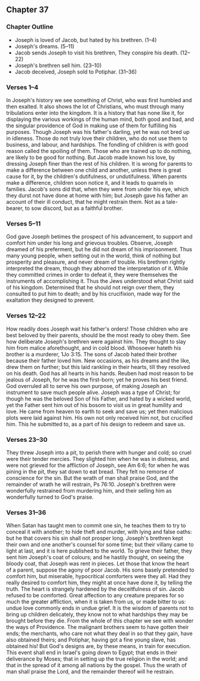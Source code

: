 ## Chapter 37

### Chapter Outline

- Joseph is loved of Jacob, but hated by his brethren. (1–4)
- Joseph's dreams. (5–11)
- Jacob sends Joseph to visit his brethren, They conspire his death. (12–22)
- Joseph's brethren sell him. (23–10)
- Jacob deceived, Joseph sold to Potiphar. (31–36)

### Verses 1–4

In Joseph's history we see something of Christ, who was first humbled and then exalted. It also shows the lot of Christians, who must through many tribulations enter into the kingdom. It is a history that has none like it, for displaying the various workings of the human mind, both good and bad, and the singular providence of God in making use of them for fulfilling his purposes. Though Joseph was his father's darling, yet he was not bred up in idleness. Those do not truly love their children, who do not use them to business, and labour, and hardships. The fondling of children is with good reason called the spoiling of them. Those who are trained up to do nothing, are likely to be good for nothing. But Jacob made known his love, by dressing Joseph finer than the rest of his children. It is wrong for parents to make a difference between one child and another, unless there is great cause for it, by the children's dutifulness, or undutifulness. When parents make a difference, children soon notice it, and it leads to quarrels in families. Jacob's sons did that, when they were from under his eye, which they durst not have done at home with him; but Joseph gave his father an account of their ill conduct, that he might restrain them. Not as a tale-bearer, to sow discord, but as a faithful brother.

### Verses 5–11

God gave Joseph betimes the prospect of his advancement, to support and comfort him under his long and grievous troubles. Observe, Joseph dreamed of his preferment, but he did not dream of his imprisonment. Thus many young people, when setting out in the world, think of nothing but prosperity and pleasure, and never dream of trouble. His brethren rightly interpreted the dream, though they abhorred the interpretation of it. While they committed crimes in order to defeat it, they were themselves the instruments of accomplishing it. Thus the Jews understood what Christ said of his kingdom. Determined that he should not reign over them, they consulted to put him to death; and by his crucifixion, made way for the exaltation they designed to prevent.

### Verses 12–22

How readily does Joseph wait his father's orders! Those children who are best beloved by their parents, should be the most ready to obey them. See how deliberate Joseph's brethren were against him. They thought to slay him from malice aforethought, and in cold blood. Whosoever hateth his brother is a murderer, 1Jo 3:15. The sons of Jacob hated their brother because their father loved him. New occasions, as his dreams and the like, drew them on further; but this laid rankling in their hearts, till they resolved on his death. God has all hearts in his hands. Reuben had most reason to be jealous of Joseph, for he was the first-born; yet he proves his best friend. God overruled all to serve his own purpose, of making Joseph an instrument to save much people alive. Joseph was a type of Christ; for though he was the beloved Son of his Father, and hated by a wicked world, yet the Father sent him out of his bosom to visit us in great humility and love. He came from heaven to earth to seek and save us; yet then malicious plots were laid against him. His own not only received him not, but crucified him. This he submitted to, as a part of his design to redeem and save us.

### Verses 23–30

They threw Joseph into a pit, to perish there with hunger and cold; so cruel were their tender mercies. They slighted him when he was in distress, and were not grieved for the affliction of Joseph, see Am 6:6; for when he was pining in the pit, they sat down to eat bread. They felt no remorse of conscience for the sin. But the wrath of man shall praise God, and the remainder of wrath he will restrain, Ps 76:10. Joseph's brethren were wonderfully restrained from murdering him, and their selling him as wonderfully turned to God's praise.

### Verses 31–36

When Satan has taught men to commit one sin, he teaches them to try to conceal it with another; to hide theft and murder, with lying and false oaths: but he that covers his sin shall not prosper long. Joseph's brethren kept their own and one another's counsel for some time; but their villany came to light at last, and it is here published to the world. To grieve their father, they sent him Joseph's coat of colours; and he hastily thought, on seeing the bloody coat, that Joseph was rent in pieces. Let those that know the heart of a parent, suppose the agony of poor Jacob. His sons basely pretended to comfort him, but miserable, hypocritical comforters were they all. Had they really desired to comfort him, they might at once have done it, by telling the truth. The heart is strangely hardened by the deceitfulness of sin. Jacob refused to be comforted. Great affection to any creature prepares for so much the greater affliction, when it is taken from us, or made bitter to us: undue love commonly ends in undue grief. It is the wisdom of parents not to bring up children delicately, they know not to what hardships they may be brought before they die. From the whole of this chapter we see with wonder the ways of Providence. The malignant brothers seem to have gotten their ends; the merchants, who care not what they deal in so that they gain, have also obtained theirs; and Potiphar, having got a fine young slave, has obtained his! But God's designs are, by these means, in train for execution. This event shall end in Israel's going down to Egypt; that ends in their deliverance by Moses; that in setting up the true religion in the world; and that in the spread of it among all nations by the gospel. Thus the wrath of man shall praise the Lord, and the remainder thereof will he restrain.

